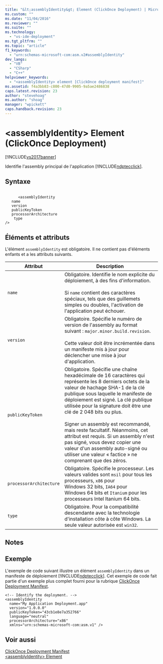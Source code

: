 ```yaml
---
title: "&lt;assemblyIdentity&gt; Element (ClickOnce Deployment) | Microsoft Docs"
ms.custom: ""
ms.date: "11/04/2016"
ms.reviewer: ""
ms.suite: ""
ms.technology: 
  - "vs-ide-deployment"
ms.tgt_pltfrm: ""
ms.topic: "article"
f1_keywords: 
  - "urn:schemas-microsoft-com:asm.v2#assemblyIdentity"
dev_langs: 
  - "VB"
  - "CSharp"
  - "C++"
helpviewer_keywords: 
  - "<assemblyIdentity> element [ClickOnce deployment manifest]"
ms.assetid: f4a3bb83-c800-47d0-9905-9a5ae2486838
caps.latest.revision: 23
author: "stevehoag"
ms.author: "shoag"
manager: "wpickett"
caps.handback.revision: 23
---
```

# &lt;assemblyIdentity&gt; Element (ClickOnce Deployment)
[!INCLUDE[vs2017banner](../code-quality/includes/vs2017banner.md)]

Identifie l'assembly principal de l'application [!INCLUDE[ndptecclick](../deployment/includes/ndptecclick_md.md)].  
  
## Syntaxe  
  
```  
  
      <assemblyIdentity    
   name   
   version  
   publicKeyToken  
   processorArchitecture  
    type  
/>  
```  
  
## Éléments et attributs  
 L'élément `assemblyIdentity` est obligatoire.  Il ne contient pas d'éléments enfants et a les attributs suivants.  
  
|Attribut|Description|  
|--------------|-----------------|  
|`name`|Obligatoire.  Identifie le nom explicite du déploiement, à des fins d'information.<br /><br /> Si `name` contient des caractères spéciaux, tels que des guillemets simples ou doubles, l'activation de l'application peut échouer.|  
|`version`|Obligatoire.  Spécifie le numéro de version de l'assembly au format suivant : `major.minor.build.revision`.<br /><br /> Cette valeur doit être incrémentée dans un manifeste mis à jour pour déclencher une mise à jour d'application.|  
|`publicKeyToken`|Obligatoire.  Spécifie une chaîne hexadécimale de 16 caractères qui représente les 8 derniers octets de la valeur de hachage SHA\-1 de la clé publique sous laquelle le manifeste de déploiement est signé.  La clé publique utilisée pour la signature doit être une clé de 2 048 bits ou plus.<br /><br /> Signer un assembly est recommandé, mais reste facultatif. Néanmoins, cet attribut est requis.  Si un assembly n'est pas signé, vous devez copier une valeur d'un assembly auto\-signé ou utiliser une valeur « factice » ne comprenant que des zéros.|  
|`processorArchitecture`|Obligatoire.  Spécifie le processeur.  Les valeurs valides sont `msil` pour tous les processeurs, `x86` pour Windows 32 bits, `IA64` pour Windows 64 bits et `Itanium` pour les processeurs Intel Itanium 64 bits.|  
|`type`|Obligatoire.  Pour la compatibilité descendante avec la technologie d'installation côte à côte Windows.  La seule valeur autorisée est `win32`.|  
  
## Notes  
  
## Exemple  
 L'exemple de code suivant illustre un élément `assemblyIdentity` dans un manifeste de déploiement [!INCLUDE[ndptecclick](../deployment/includes/ndptecclick_md.md)].  Cet exemple de code fait partie d'un exemple plus complet fourni pour la rubrique [ClickOnce Deployment Manifest](../deployment/clickonce-deployment-manifest.md).  
  
```  
<!-- Identify the deployment. -->  
<assemblyIdentity   
  name="My Application Deployment.app"  
  version="1.0.0.0"  
  publicKeyToken="43cb1e8e7a352766"  
  language="neutral"  
  processorArchitecture="x86"  
  xmlns="urn:schemas-microsoft-com:asm.v1" />  
```  
  
## Voir aussi  
 [ClickOnce Deployment Manifest](../deployment/clickonce-deployment-manifest.md)   
 [\<assemblyIdentity\> Element](../deployment/assemblyidentity-element-clickonce-application.md)